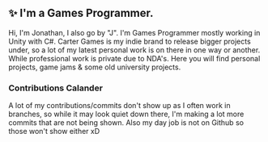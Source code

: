 ## ✨ I'm a Games Programmer.
Hi, I'm Jonathan, I also go by "J". I'm Games Programmer mostly working in Unity with C#. Carter Games is my indie brand to release bigger projects under, so a lot of my latest personal work is on there in one way or another. While professional work is private due to NDA's. Here you will find personal projects, game jams & some old university projects. 

### Contributions Calander
A lot of my contributions/commits don't show up as I often work in branches, so while it may look quiet down there, I'm making a lot more commits that are not being shown. Also my day job is not on Github so those won't show either xD
